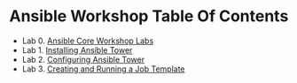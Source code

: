 # Ansible Workshop Table Of Contents

* Lab 0. [Ansible Core Workshop Labs](Ansible-Core-Workshop-Labs.adoc)
* Lab 1. [Installing Ansible Tower](Installing-Ansible-Tower-Workshop-Labs.adoc)
* Lab 2. [Configuring Ansible Tower](Configuring-Ansible-Tower.adoc)
* Lab 3. [Creating and Running a Job Template](Creating-and-Running-a-Job-Template.adoc)
